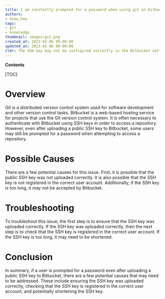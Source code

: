 ```yaml
---
title: I am constantly prompted for a password when using git on bitbucket, even though I have uploaded my public ssh key
authors:
- know_how
tags:
- git
- knowledge
thumbnail: images/git.png
created_at: 2023-02-06 00:00:00
updated_at: 2023-02-06 00:00:00
tldr: The SSH key may not be configured correctly in the Bitbucket settings.
---
```


**Contents**

[TOC]

# Overview
Git is a distributed version control system used for software development and other version control tasks. Bitbucket is a web-based hosting service for projects that use the Git version control system. It is often necessary to authenticate with Bitbucket using SSH keys in order to access a repository. However, even after uploading a public SSH key to Bitbucket, some users may still be prompted for a password when attempting to access a repository.

# Possible Causes
There are a few potential causes for this issue. First, it is possible that the public SSH key was not uploaded correctly. It is also possible that the SSH key is not registered in the correct user account. Additionally, if the SSH key is too long, it may not be accepted by Bitbucket.

# Troubleshooting
To troubleshoot this issue, the first step is to ensure that the SSH key was uploaded correctly. If the SSH key was uploaded correctly, then the next step is to check that the SSH key is registered in the correct user account. If the SSH key is too long, it may need to be shortened.

# Conclusion
In summary, if a user is prompted for a password even after uploading a public SSH key to Bitbucket, there are a few potential causes that may need to be addressed. These include ensuring the SSH key was uploaded correctly, checking that the SSH key is registered in the correct user account, and potentially shortening the SSH key.
